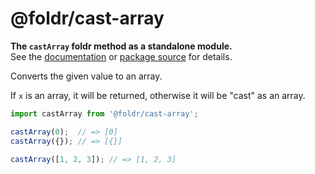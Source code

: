 # @foldr/cast-array

**The `castArray` foldr method as a standalone module.**    
See the [documentation](http://foldr.com/0.0.0/cast-array) or [package source](https:/github.com/CloudVessel/foldr/blob/master/packages/categories/cast-array/src/index.js) for details.

Converts the given value to an array.

If `x` is an array, it will be returned, otherwise it
will be "cast" as an array.

```js
import castArray from '@foldr/cast-array';

castArray(0);  // => [0]
castArray({}); // => [{}]

castArray([1, 2, 3]); // => [1, 2, 3]
```
